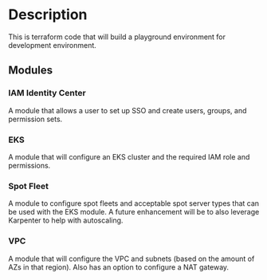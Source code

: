 # Description
This is terraform code that will build a playground environment for development environment. 

## Modules
### IAM Identity Center
A module that allows a user to set up SSO and create users, groups, and permission sets.

### EKS
A module that will configure an EKS cluster and the required IAM role and permissions.

### Spot Fleet
A module to configure spot fleets and acceptable spot server types that can be used with the EKS module. A future enhancement will be to also leverage Karpenter to help with autoscaling.


### VPC
A module that will configure the VPC and subnets (based on the amount of AZs in that region). Also has an option to configure a NAT gateway.

